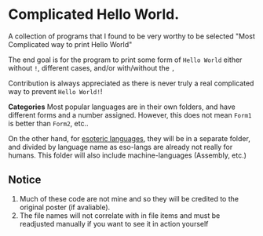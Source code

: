 # Complicated Hello World.
A collection of programs that I found to be very worthy to be selected "Most Complicated way to print Hello World"

The end goal is for the program to print some form of `Hello World` either without `!`, different cases, and/or with/without the `,`

Contribution is always appreciated as there is never truly a real complicated way to prevent `Hello World!`!

**Categories**
Most popular languages are in their own folders, and have different forms and a number assigned. However, this does not mean `Form1` is better than `Form2`, etc.. 

On the other hand, for [esoteric languages](https://en.wikipedia.org/wiki/Esoteric_programming_language), they will be in a separate folder, and divided by language name as eso-langs are already not really for humans. This folder will also include machine-languages (Assembly, etc.)

## Notice

1. Much of these code are not mine and so they will be credited to the original poster (if avaliable).
2. The file names will not correlate with in file items and must be readjusted manually if you want to see it in action yourself
